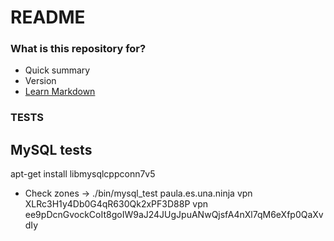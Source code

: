 # README #


### What is this repository for? ###

* Quick summary
* Version
* [Learn Markdown](https://bitbucket.org/tutorials/markdowndemo)

### TESTS ###

## MySQL tests ##

apt-get install libmysqlcppconn7v5

* Check zones -> ./bin/mysql_test paula.es.una.ninja vpn XLRc3H1y4Db0G4qR630Qk2xPF3D88P vpn  ee9pDcnGvockCoIt8goIW9aJ24JUgJpuANwQjsfA4nXl7qM6eXfp0QaXvdIy
